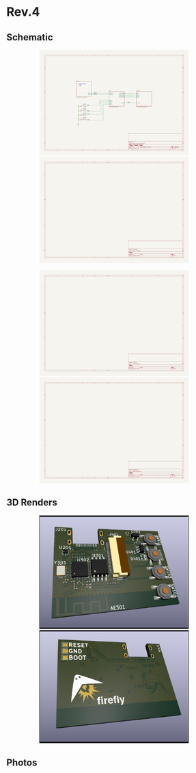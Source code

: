 Rev.4
=====

Schematic
---------

<p align="center">
  <img src="./sch.svg" width="350" title="Schematic of Firefly Pixie: Blocks">
  <img src="./sch-power.svg" width="350" title="Schematic of Firefly Pixie: Power">
</p>
<p align="center">
  <img src="./sch-mcu.svg" width="350" title="Schematic of Firefly Pixie: MCU">
  <img src="./sch-output.svg" width="350" title="Schematic of Firefly Pixie: Output">
</p>

3D Renders
----------

<p align="center">
  <img src="./render-front.jpg" width="350" title="Front of Firefly Pixie">
  <img src="./render-back.jpg" width="350" alt="Back of Firefly Pixie">
</p>

Photos
------
